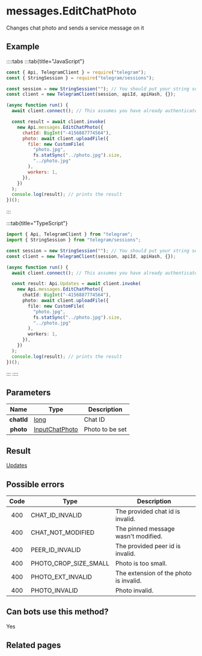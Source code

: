 # messages.EditChatPhoto

Changes chat photo and sends a service message on it

## Example

::::tabs
:::tab{title="JavaScript"}

```js
const { Api, TelegramClient } = require("telegram");
const { StringSession } = require("telegram/sessions");

const session = new StringSession(""); // You should put your string session here
const client = new TelegramClient(session, apiId, apiHash, {});

(async function run() {
  await client.connect(); // This assumes you have already authenticated with .start()

  const result = await client.invoke(
    new Api.messages.EditChatPhoto({
      chatId: BigInt("-4156887774564"),
      photo: await client.uploadFile({
        file: new CustomFile(
          "photo.jpg",
          fs.statSync("../photo.jpg").size,
          "../photo.jpg"
        ),
        workers: 1,
      }),
    })
  );
  console.log(result); // prints the result
})();
```

:::

:::tab{title="TypeScript"}

```ts
import { Api, TelegramClient } from "telegram";
import { StringSession } from "telegram/sessions";

const session = new StringSession(""); // You should put your string session here
const client = new TelegramClient(session, apiId, apiHash, {});

(async function run() {
  await client.connect(); // This assumes you have already authenticated with .start()

  const result: Api.Updates = await client.invoke(
    new Api.messages.EditChatPhoto({
      chatId: BigInt("-4156887774564"),
      photo: await client.uploadFile({
        file: new CustomFile(
          "photo.jpg",
          fs.statSync("../photo.jpg").size,
          "../photo.jpg"
        ),
        workers: 1,
      }),
    })
  );
  console.log(result); // prints the result
})();
```

:::
::::

## Parameters

|    Name    | Type                                                            | Description     |
| :--------: | --------------------------------------------------------------- | --------------- |
| **chatId** | [long](https://core.telegram.org/type/long)                     | Chat ID         |
| **photo**  | [InputChatPhoto](https://core.telegram.org/type/InputChatPhoto) | Photo to be set |

## Result

[Updates](https://core.telegram.org/type/Updates)

## Possible errors

| Code | Type                  | Description                            |
| :--: | --------------------- | -------------------------------------- |
| 400  | CHAT_ID_INVALID       | The provided chat id is invalid.       |
| 400  | CHAT_NOT_MODIFIED     | The pinned message wasn't modified.    |
| 400  | PEER_ID_INVALID       | The provided peer id is invalid.       |
| 400  | PHOTO_CROP_SIZE_SMALL | Photo is too small.                    |
| 400  | PHOTO_EXT_INVALID     | The extension of the photo is invalid. |
| 400  | PHOTO_INVALID         | Photo invalid.                         |

## Can bots use this method?

Yes

## Related pages
